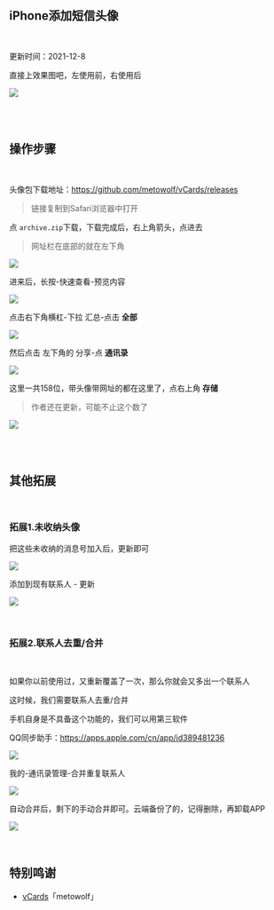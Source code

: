 
## iPhone添加短信头像

</br>

更新时间：2021-12-8

直接上效果图吧，左使用前，右使用后

![](https://ghproxy.com/https://raw.githubusercontent.com/Yiov/notes/main/smscard/smscard-01.png)


</br>
</br>



## 操作步骤

</br>

头像包下载地址：https://github.com/metowolf/vCards/releases

> 链接复制到Safari浏览器中打开


点 `archive.zip`下载，下载完成后，右上角箭头，点进去

> 网址栏在底部的就在左下角

![](https://ghproxy.com/https://raw.githubusercontent.com/Yiov/notes/main/smscard/smscard-02.png)



进来后，长按-快速查看-预览内容

![](https://ghproxy.com/https://raw.githubusercontent.com/Yiov/notes/main/smscard/smscard-03.png)



点击右下角横杠-下拉 汇总-点击 **全部**

![](https://ghproxy.com/https://raw.githubusercontent.com/Yiov/notes/main/smscard/smscard-04.png)


然后点击 左下角的 分享-点 **通讯录**

![](https://ghproxy.com/https://raw.githubusercontent.com/Yiov/notes/main/smscard/smscard-05.png)

这里一共158位，带头像带网址的都在这里了，点右上角 **存储**


> 作者还在更新，可能不止这个数了

![](https://ghproxy.com/https://raw.githubusercontent.com/Yiov/notes/main/smscard/smscard-06.png)


</br>
</br>



## 其他拓展


</br>


### 拓展1.未收纳头像


把这些未收纳的消息号加入后，更新即可

![](https://ghproxy.com/https://raw.githubusercontent.com/Yiov/notes/main/smscard/smscard-07.png)

添加到现有联系人 - 更新

![](https://ghproxy.com/https://raw.githubusercontent.com/Yiov/notes/main/smscard/smscard-08.png)


</br>



### 拓展2.联系人去重/合并

</br>

如果你以前使用过，又重新覆盖了一次，那么你就会又多出一个联系人

这时候，我们需要联系人去重/合并

手机自身是不具备这个功能的，我们可以用第三软件

QQ同步助手：https://apps.apple.com/cn/app/id389481236

![](https://ghproxy.com/https://raw.githubusercontent.com/Yiov/notes/main/smscard/smscard-09.png)



我的-通讯录管理-合并重复联系人

![](https://ghproxy.com/https://raw.githubusercontent.com/Yiov/notes/main/smscard/smscard-10.png)



自动合并后，剩下的手动合并即可。云端备份了的，记得删除，再卸载APP

![](https://ghproxy.com/https://raw.githubusercontent.com/Yiov/notes/main/smscard/smscard-11.png)



</br>


## 特别鸣谢

* [vCards](https://github.com/metowolf/vCards/releases)「metowolf」
